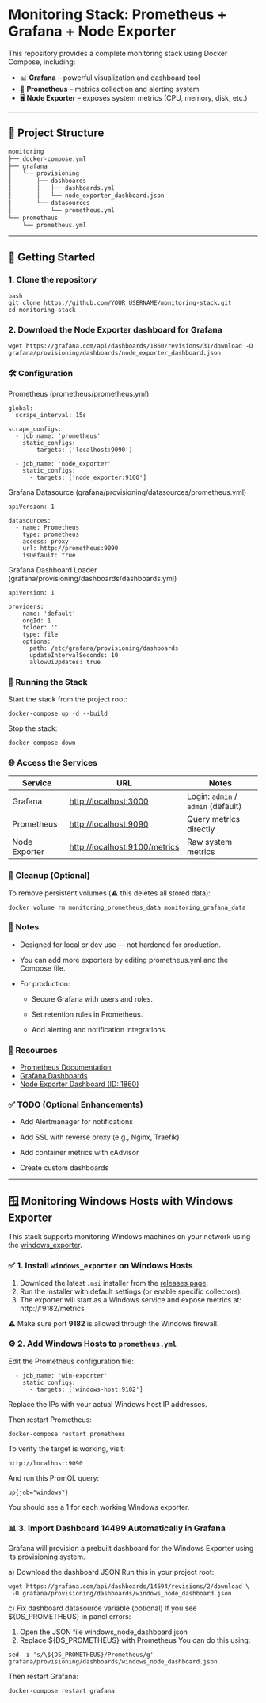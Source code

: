 # Monitoring Stack: Prometheus + Grafana + Node Exporter

This repository provides a complete monitoring stack using Docker Compose, including:

- 📊 **Grafana** – powerful visualization and dashboard tool
- 📡 **Prometheus** – metrics collection and alerting system
- 🖥 **Node Exporter** – exposes system metrics (CPU, memory, disk, etc.)

---

## 📁 Project Structure

```md
monitoring
├── docker-compose.yml
├── grafana
│   └── provisioning
│       ├── dashboards
│       │   ├── dashboards.yml
│       │   └── node_exporter_dashboard.json
│       └── datasources
│           └── prometheus.yml
└── prometheus
    └── prometheus.yml
```
---

## 🚀 Getting Started

### 1. Clone the repository

```
bash
git clone https://github.com/YOUR_USERNAME/monitoring-stack.git
cd monitoring-stack
```
### 2. Download the Node Exporter dashboard for Grafana
```
wget https://grafana.com/api/dashboards/1860/revisions/31/download -O grafana/provisioning/dashboards/node_exporter_dashboard.json
```
### 🛠 Configuration

Prometheus (prometheus/prometheus.yml)
```
global:
  scrape_interval: 15s

scrape_configs:
  - job_name: 'prometheus'
    static_configs:
      - targets: ['localhost:9090']

  - job_name: 'node_exporter'
    static_configs:
      - targets: ['node_exporter:9100']
```
Grafana Datasource (grafana/provisioning/datasources/prometheus.yml)
```
apiVersion: 1

datasources:
  - name: Prometheus
    type: prometheus
    access: proxy
    url: http://prometheus:9090
    isDefault: true
```
Grafana Dashboard Loader (grafana/provisioning/dashboards/dashboards.yml)
```
apiVersion: 1

providers:
  - name: 'default'
    orgId: 1
    folder: ''
    type: file
    options:
      path: /etc/grafana/provisioning/dashboards
      updateIntervalSeconds: 10
      allowUiUpdates: true
```
### 🧱 Running the Stack

Start the stack from the project root:
```
docker-compose up -d --build
```
Stop the stack:
```
docker-compose down
```

### 🌐 Access the Services

| Service       | URL                                                            | Notes                              |
| ------------- | -------------------------------------------------------------- | ---------------------------------- |
| Grafana       | [http://localhost:3000](http://localhost:3000)                 | Login: `admin` / `admin` (default) |
| Prometheus    | [http://localhost:9090](http://localhost:9090)                 | Query metrics directly             |
| Node Exporter | [http://localhost:9100/metrics](http://localhost:9100/metrics) | Raw system metrics                 |

### 🧼 Cleanup (Optional)

To remove persistent volumes (⚠️ this deletes all stored data):
```
docker volume rm monitoring_prometheus_data monitoring_grafana_data
```
### 📌 Notes

- Designed for local or dev use — not hardened for production.

- You can add more exporters by editing prometheus.yml and the Compose file.

- For production:

    - Secure Grafana with users and roles.

    - Set retention rules in Prometheus.

    - Add alerting and notification integrations.
 
### 📎 Resources

- [Prometheus Documentation](https://prometheus.io/docs/introduction/overview/)
- [Grafana Dashboards](https://grafana.com/grafana/dashboards/)
- [Node Exporter Dashboard (ID: 1860)](https://grafana.com/grafana/dashboards/1860-node-exporter-full/)

### ✅ TODO (Optional Enhancements)

- Add Alertmanager for notifications

- Add SSL with reverse proxy (e.g., Nginx, Traefik)

- Add container metrics with cAdvisor

- Create custom dashboards

---

## 🪟 Monitoring Windows Hosts with Windows Exporter

This stack supports monitoring Windows machines on your network using the [windows_exporter](https://github.com/prometheus-community/windows_exporter).

### ✅ 1. Install `windows_exporter` on Windows Hosts

1. Download the latest `.msi` installer from the [releases page](https://github.com/prometheus-community/windows_exporter/releases).
2. Run the installer with default settings (or enable specific collectors).
3. The exporter will start as a Windows service and expose metrics at: http://<windows-host>:9182/metrics

⚠️ Make sure port **9182** is allowed through the Windows firewall.

### ⚙️ 2. Add Windows Hosts to `prometheus.yml`

Edit the Prometheus configuration file:

```
  - job_name: 'win-exporter'
    static_configs:
      - targets: ['windows-host:9182']
```
Replace the IPs with your actual Windows host IP addresses.

Then restart Prometheus:
```
docker-compose restart prometheus
```
To verify the target is working, visit:
```
http://localhost:9090
```
And run this PromQL query:
```
up{job="windows"}
```
You should see a 1 for each working Windows exporter.

### 📊 3. Import Dashboard 14499 Automatically in Grafana

Grafana will provision a prebuilt dashboard for the Windows Exporter using its provisioning system.

a) Download the dashboard JSON
Run this in your project root:
```
wget https://grafana.com/api/dashboards/14694/revisions/2/download \
 -O grafana/provisioning/dashboards/windows_node_dashboard.json
```
c) Fix dashboard datasource variable (optional)
If you see ${DS_PROMETHEUS} in panel errors:
1. Open the JSON file windows_node_dashboard.json
2. Replace ${DS_PROMETHEUS} with Prometheus
You can do this using:
```
sed -i 's/\${DS_PROMETHEUS}/Prometheus/g' grafana/provisioning/dashboards/windows_node_dashboard.json
```
Then restart Grafana:
```
docker-compose restart grafana
```

